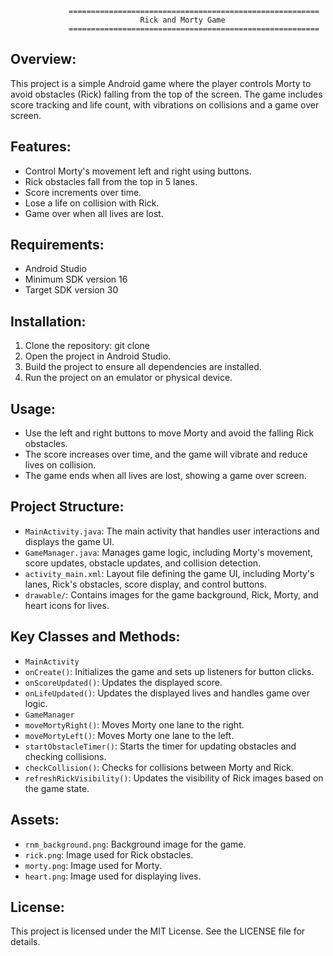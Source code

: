                  ========================================================
                                 Rick and Morty Game
                 ========================================================

Overview:
---------
This project is a simple Android game where the player controls Morty to avoid obstacles (Rick) falling from the top of the screen. The game includes score tracking and life count, with vibrations on collisions and a game over screen.

Features:
---------
- Control Morty's movement left and right using buttons.
- Rick obstacles fall from the top in 5 lanes.
- Score increments over time.
- Lose a life on collision with Rick.
- Game over when all lives are lost.

Requirements:
-------------
- Android Studio
- Minimum SDK version 16
- Target SDK version 30

Installation:
-------------
1. Clone the repository:
git clone <repository-url>
2. Open the project in Android Studio.
3. Build the project to ensure all dependencies are installed.
4. Run the project on an emulator or physical device.

Usage:
------
- Use the left and right buttons to move Morty and avoid the falling Rick obstacles.
- The score increases over time, and the game will vibrate and reduce lives on collision.
- The game ends when all lives are lost, showing a game over screen.

Project Structure:
------------------
- `MainActivity.java`: The main activity that handles user interactions and displays the game UI.
- `GameManager.java`: Manages game logic, including Morty's movement, score updates, obstacle updates, and collision detection.
- `activity_main.xml`: Layout file defining the game UI, including Morty's lanes, Rick's obstacles, score display, and control buttons.
- `drawable/`: Contains images for the game background, Rick, Morty, and heart icons for lives.

Key Classes and Methods:
------------------------
- `MainActivity`
- `onCreate()`: Initializes the game and sets up listeners for button clicks.
- `onScoreUpdated()`: Updates the displayed score.
- `onLifeUpdated()`: Updates the displayed lives and handles game over logic.
- `GameManager`
- `moveMortyRight()`: Moves Morty one lane to the right.
- `moveMortyLeft()`: Moves Morty one lane to the left.
- `startObstacleTimer()`: Starts the timer for updating obstacles and checking collisions.
- `checkCollision()`: Checks for collisions between Morty and Rick.
- `refreshRickVisibility()`: Updates the visibility of Rick images based on the game state.

Assets:
-------
- `rnm_background.png`: Background image for the game.
- `rick.png`: Image used for Rick obstacles.
- `morty.png`: Image used for Morty.
- `heart.png`: Image used for displaying lives.

License:
--------
This project is licensed under the MIT License. See the LICENSE file for details.

